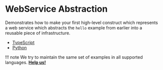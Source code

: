 # WebService Abstraction

Demonstrates how to make your first high-level construct which represents a web service which abstracts the `hello` example from earlier into a reusable piece of infrastructure.

- [TypeScript](https://github.com/awslabs/cdk8s/tree/master/examples/typescript/web-service)
- [Python](https://github.com/awslabs/cdk8s/tree/master/examples/python/web-service)

!!! note
    We try to maintain the same set of examples in all supported languages.
    **[Help us!](../project/CONTRIBUTING.md)**
